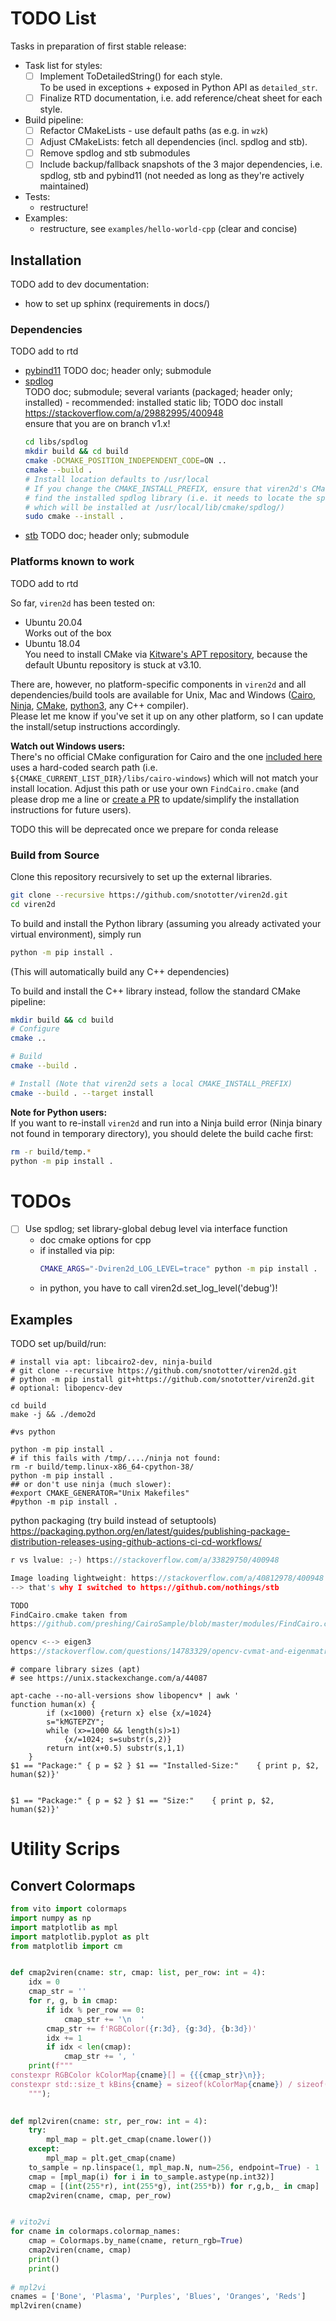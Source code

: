 # TODO List

Tasks in preparation of first stable release:
* Task list for styles:
  * [ ] Implement ToDetailedString() for each style.  
    To be used in exceptions + exposed in Python API as `detailed_str`.
  * [ ] Finalize RTD documentation, i.e. add reference/cheat sheet for each style.
* Build pipeline:
  * [ ] Refactor CMakeLists - use default paths (as e.g. in `wzk`)
  * [ ] Adjust CMakeLists: fetch all dependencies (incl. spdlog and stb).
  * [ ] Remove spdlog and stb submodules
  * [ ] Include backup/fallback snapshots of the 3 major dependencies, i.e. spdlog, stb and pybind11 (not needed as long as they're actively maintained)
* Tests:
  * restructure!
* Examples:
  * restructure, see ``examples/hello-world-cpp`` (clear and concise)


## Installation
TODO add to dev documentation:

* how to set up sphinx (requirements in docs/)

### Dependencies
TODO add to rtd

* [pybind11](https://github.com/pybind/pybind11) TODO doc; header only; submodule
* [spdlog](https://github.com/gabime/spdlog)  
  TODO doc; submodule; several variants (packaged; header only; installed) - recommended: installed static lib; TODO doc install  
  https://stackoverflow.com/a/29882995/400948  
  ensure that you are on branch v1.x!
  ```bash
  cd libs/spdlog
  mkdir build && cd build
  cmake -DCMAKE_POSITION_INDEPENDENT_CODE=ON ..
  cmake --build .
  # Install location defaults to /usr/local
  # If you change the CMAKE_INSTALL_PREFIX, ensure that viren2d's CMakeLists.txt will
  # find the installed spdlog library (i.e. it needs to locate the spdlogConfig* files
  # which will be installed at /usr/local/lib/cmake/spdlog/)
  sudo cmake --install .
  ```
* [stb](https://github.com/nothings/stb) TODO doc; header only; submodule

### Platforms known to work
TODO add to rtd

So far, `viren2d` has been tested on:  
* Ubuntu 20.04  
  Works out of the box
* Ubuntu 18.04  
  You need to install CMake via [Kitware's APT repository](https://apt.kitware.com/), because the default Ubuntu repository is stuck at v3.10.

There are, however, no platform-specific components in `viren2d` and all dependencies/build tools are available for Unix, Mac and Windows ([Cairo](https://www.cairographics.org/download/), [Ninja](https://ninja-build.org/), [CMake](https://cmake.org/), [python3](https://www.python.org/downloads/), any C++ compiler).  
Please let me know if you've set it up on any other platform, so I can update the install/setup instructions accordingly.  

**Watch out Windows users:**  
There's no official CMake configuration for Cairo and the one [included here](./cmake/FindCairo.cmake) uses a hard-coded search path (i.e. `${CMAKE_CURRENT_LIST_DIR}/libs/cairo-windows`) which will not match your install location. Adjust this path or use your own `FindCairo.cmake` (and please drop me a line or [create a PR](https://github.com/snototter/viren2d/pulls) to update/simplify the installation instructions for future users).

TODO this will be deprecated once we prepare for conda release



### Build from Source
Clone this repository recursively to set up the external libraries.
```bash
git clone --recursive https://github.com/snototter/viren2d.git
cd viren2d
```

To build and install the Python library (assuming you already activated your virtual environment), simply run
```bash
python -m pip install .
```
(This will automatically build any C++ dependencies)

To build and install the C++ library instead, follow the standard CMake pipeline:
```bash
mkdir build && cd build
# Configure
cmake ..

# Build
cmake --build .

# Install (Note that viren2d sets a local CMAKE_INSTALL_PREFIX)
cmake --build . --target install
```

**Note for Python users:**  
If you want to re-install `viren2d` and run into a Ninja build error (Ninja binary not found in temporary directory), you should delete the build cache first:
```bash
rm -r build/temp.*
python -m pip install .
```


# TODOs
* [ ] Use spdlog; set library-global debug level via interface function
  * doc cmake options for cpp
  * if installed via pip:
    ```bash
    CMAKE_ARGS="-Dviren2d_LOG_LEVEL=trace" python -m pip install .
    ```
  * in python, you have to call viren2d.set_log_level('debug')!




## Examples

TODO set up/build/run:
```
# install via apt: libcairo2-dev, ninja-build
# git clone --recursive https://github.com/snototter/viren2d.git
# python -m pip install git+https://github.com/snototter/viren2d.git
# optional: libopencv-dev

cd build
make -j && ./demo2d

#vs python

python -m pip install .
# if this fails with /tmp/..../ninja not found:
rm -r build/temp.linux-x86_64-cpython-38/
python -m pip install .
## or don't use ninja (much slower):
#export CMAKE_GENERATOR="Unix Makefiles"
#python -m pip install .
```

python packaging (try build instead of setuptools)
https://packaging.python.org/en/latest/guides/publishing-package-distribution-releases-using-github-actions-ci-cd-workflows/


```cpp
r vs lvalue: ;-) https://stackoverflow.com/a/33829750/400948

Image loading lightweight: https://stackoverflow.com/a/40812978/400948
--> that's why I switched to https://github.com/nothings/stb

TODO
FindCairo.cmake taken from
https://github.com/preshing/CairoSample/blob/master/modules/FindCairo.cmake

opencv <--> eigen3
https://stackoverflow.com/questions/14783329/opencv-cvmat-and-eigenmatrix
```



```
# compare library sizes (apt)
# see https://unix.stackexchange.com/a/44087

apt-cache --no-all-versions show libopencv* | awk '
function human(x) {
        if (x<1000) {return x} else {x/=1024}
        s="kMGTEPZY";
        while (x>=1000 && length(s)>1)
            {x/=1024; s=substr(s,2)}
        return int(x+0.5) substr(s,1,1)
    }
$1 == "Package:" { p = $2 } $1 == "Installed-Size:"    { print p, $2, human($2)}'


$1 == "Package:" { p = $2 } $1 == "Size:"    { print p, $2, human($2)}'
```


# Utility Scrips
## Convert Colormaps
```python
from vito import colormaps
import numpy as np
import matplotlib as mpl
import matplotlib.pyplot as plt
from matplotlib import cm


def cmap2viren(cname: str, cmap: list, per_row: int = 4):
    idx = 0
    cmap_str = ''
    for r, g, b in cmap:
        if idx % per_row == 0:
            cmap_str += '\n  '
        cmap_str += f'RGBColor({r:3d}, {g:3d}, {b:3d})'
        idx += 1
        if idx < len(cmap):
            cmap_str += ', '
    print(f"""
constexpr RGBColor kColorMap{cname}[] = {{{cmap_str}\n}};
constexpr std::size_t kBins{cname} = sizeof(kColorMap{cname}) / sizeof(kColorMap{cname}[0]);
    """);
    

def mpl2viren(cname: str, per_row: int = 4):
    try:
        mpl_map = plt.get_cmap(cname.lower())
    except:
        mpl_map = plt.get_cmap(cname)
    to_sample = np.linspace(1, mpl_map.N, num=256, endpoint=True) - 1
    cmap = [mpl_map(i) for i in to_sample.astype(np.int32)]
    cmap = [(int(255*r), int(255*g), int(255*b)) for r,g,b,_ in cmap]
    cmap2viren(cname, cmap, per_row)


# vito2vi
for cname in colormaps.colormap_names:
    cmap = Colormaps.by_name(cname, return_rgb=True)
    cmap2viren(cname, cmap)
    print()
    print()
    
# mpl2vi
cnames = ['Bone', 'Plasma', 'Purples', 'Blues', 'Oranges', 'Reds']
mpl2viren(cname)

```

